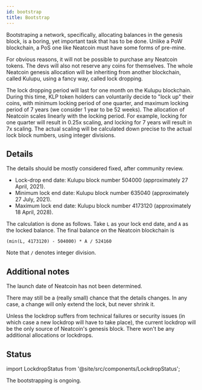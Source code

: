 ```yaml
---
id: bootstrap
title: Bootstrap
---
```


Bootstraping a network, specifically, allocating balances in the genesis
block, is a boring, yet important task that has to be done. Unlike a PoW
blockchain, a PoS one like Neatcoin must have some forms of pre-mine.

For obvious reasons, it will not be possible to purchase any Neatcoin tokens. The
devs will also not reserve any coins for themselves. The whole Neatcoin genesis
allocation will be inheriting from another blockchain, called Kulupu, using a
fancy way, called lock dropping.

The lock dropping period will last for one month on the Kulupu blockchain.
During this time, KLP token holders can voluntarily decide to "lock up" their
coins, with minimum locking period of one quarter, and maximum locking period of 7
years (we consider 1 year to be 52 weeks). The allocation of Neatcoin scales
linearly with the locking period. For example, locking for one quarter will result
in 0.25x scaling, and locking for 7 years will result in 7x scaling. The actual
scaling will be calculated down precise to the actual lock block numbers, using
integer divisions.

## Details

The details should be mostly considered fixed, after community review.

* Lock-drop end date: Kulupu block number 504000 (approximately 27 April, 2021).
* Minimum lock end date: Kulupu block number 635040 (approximately 27 July, 2021).
* Maximum lock end date: Kulupu block number 4173120 (approximately 18 April, 2028).

The calculation is done as follows. Take `L` as your lock end date, and `A` as
the locked balance. The final balance on the Neatcoin blockchain is

```
(min(L, 4173120) - 504000) * A / 524160
```

Note that `/` denotes integer division.

## Additional notes

The launch date of Neatcoin has not been determined.

There may still be a (really small) chance that the details changes. In any
case, a change will only extend the lock, but never shrink it.

Unless the lockdrop suffers from technical failures or security issues (in which
case a new lockdrop will have to take place), the current lockdrop will be the
only source of Neatcoin's genesis block. There won't be any additional
allocations or lockdrops.

## Status

import LockdropStatus from '@site/src/components/LockdropStatus';

The bootstrapping is ongoing. <LockdropStatus />